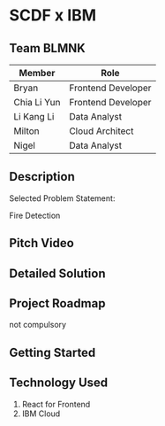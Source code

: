 # SCDF x IBM

## Team BLMNK

Member | Role
------ | -----
Bryan | Frontend Developer
Chia Li Yun | Frontend Developer
Li Kang Li | Data Analyst
Milton | Cloud Architect
Nigel | Data Analyst

## Description
Selected Problem Statement: 

Fire Detection

## Pitch Video

## Detailed Solution

## Project Roadmap
not compulsory

## Getting Started

## Technology Used
1. React for Frontend
2. IBM Cloud 
